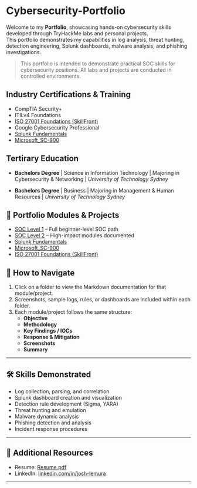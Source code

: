# Cybersecurity-Portfolio
Welcome to my **Portfolio**, showcasing hands-on cybersecurity skills developed through TryHackMe labs and personal projects.  
This portfolio demonstrates my capabilities in log analysis, threat hunting, detection engineering, Splunk dashboards, malware analysis, and phishing investigations.
> This portfolio is intended to demonstrate practical SOC skills for cybersecurity positions. All labs and projects are conducted in controlled environments.


## Industry Certifications & Training
- CompTIA Security+
- ITILv4 Foundations
- [ISO 27001 Foundations (SkillFront)](./ISO27001_Foundations/README.md)
- Google Cybersecurity Professional
- [Splunk Fundamentals](./Splunk/Splunk_README.md)
- [Microsoft_SC-900](./Microsoft_SC-900/README.md)

  
## Tertirary Education
- **Bachelors Degree** | Science in Information Technology | Majoring in Cybersecurity & Networking    | _University of Technology Sydney_
  
- **Bachelors Degree** | Business |  Majoring in Management & Human Resources | _University of Technology Sydney_


## 📂 Portfolio Modules & Projects
- [SOC Level 1](./THM/THM_SOCL1/THM_SOCL1_README.md) – Full beginner-level SOC path
- [SOC Level 2](./THM/THM_SOCL2/THM_SOCL2_README.md) – High-impact modules documented
- [Splunk Fundamentals](./Splunk/Splunk_README.md)
- [Microsoft_SC-900](./Microsoft_SC-900/README.md)
- [ISO 27001 Foundations (SkillFront)](./ISO27001_Foundations/README.md)


## 📌 How to Navigate

1. Click on a folder to view the Markdown documentation for that module/project.  
2. Screenshots, sample logs, rules, or dashboards are included within each folder.  
3. Each module/project follows the same structure:
   - **Objective**
   - **Methodology**
   - **Key Findings / IOCs**
   - **Response & Mitigation**
   - **Screenshots**
   - **Summary**

---

## 🛠 Skills Demonstrated

- Log collection, parsing, and correlation  
- Splunk dashboard creation and visualization  
- Detection rule development (Sigma, YARA)  
- Threat hunting and emulation  
- Malware dynamic analysis  
- Phishing detection and analysis  
- Incident response procedures

---

## 📄 Additional Resources

- Resume: [Resume.pdf](Resume.pdf)  
- LinkedIn: [linkedin.com/in/josh-lemura](https://www.linkedin.com/in/josh-lemura)  

---

